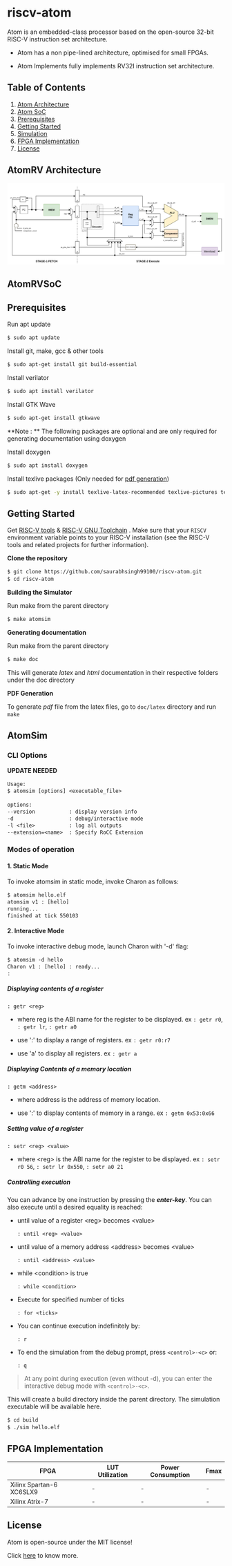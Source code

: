 # riscv-atom

Atom is an embedded-class processor based on the open-source 32-bit RISC-V instruction set architecture.

- Atom has a non pipe-lined architecture, optimised for small FPGAs.

- Atom Implements fully implements RV32I  instruction set architecture.

  

## Table of Contents

1. [Atom Architecture](Atom-Architecture)
2. [Atom SoC](Atom-SoC)
3. [Prerequisites](Prerequisites)
4. [Getting Started](Getting-Started)
5. [Simulation](Simulation)
6. [FPGA Implementation](FPGA-Implementation)
7. [License](License)



## AtomRV Architecture

![AtomRV Architecture](doc/diagrams/atomRV_architecture_diagram.png)



## AtomRVSoC



## Prerequisites

Run apt update

```bash
$ sudo apt update
```

Install git, make, gcc & other tools

```bash
$ sudo apt-get install git build-essential
```

Install verilator

````bash
$ sudo apt install verilator
````

Install GTK Wave

```bash
$ sudo apt-get install gtkwave
```



**Note : ** The following packages are optional and are only required for generating documentation using doxygen

Install doxygen

```bash
$ sudo apt install doxygen
```

Install texlive packages (Only needed for [pdf generation](Getting-Started))

```bash
$ sudo apt-get -y install texlive-latex-recommended texlive-pictures texlive-latex-extra
```



## Getting Started

Get [RISC-V tools](https://github.com/riscv/riscv-tools) & [RISC-V GNU Toolchain](https://github.com/riscv/riscv-gnu-toolchain.git) . Make sure that your `RISCV` environment variable points to your RISC-V installation (see the RISC-V tools and related projects for further information).

**Clone the repository**

```bash
$ git clone https://github.com/saurabhsingh99100/riscv-atom.git
$ cd riscv-atom
```

**Building the Simulator**

Run make from the parent directory

```bash
$ make atomsim
```

**Generating documentation**

Run make from the parent directory

```bash
$ make doc
```

This will generate *latex* and *html* documentation in their respective folders under the doc directory

**PDF Generation**

To generate *pdf* file from the latex files, go to `doc/latex` directory and run `make`



## AtomSim

### CLI Options

**UPDATE NEEDED**

```
Usage:
$ atomsim [options] <executable_file>

options:
--version			: display version info
-d					: debug/interactive mode
-l <file> 			: log all outputs
--extension=<name>	: Specify RoCC Extension
```

### Modes of operation

#### 1. Static Mode

To invoke atomsim in static mode, invoke Charon as follows:

```
$ atomsim hello.elf
atomsim v1 : [hello] 
running...
finished at tick 550103
```

#### 2. Interactive Mode

To invoke interactive debug mode, launch Charon with '-d' flag:

```
$ atomsim -d hello
Charon v1 : [hello] : ready...
:
```

##### Displaying contents of a register

```
: getr <reg>
```

- where reg is the ABI name for the register to be displayed. ex `: getr r0`, `: getr lr`, `: getr a0`

- use ':' to display a range of registers. ex `: getr r0:r7`

- use 'a' to display all registers. ex `: getr a`

  

##### Displaying Contents of a memory location

```
: getm <address>
```

- where address is the address of memory location.

- use ':' to display contents of memory in a range. ex `: getm 0x53:0x66`

  

##### Setting value of a register

```
: setr <reg> <value>
```

- where \<reg> is the ABI name for the register to be displayed. ex `: setr r0 56`, `: setr lr 0x550`, `: setr a0 21`

  

##### Controlling execution

You can advance by one instruction by pressing the ***enter-key***. You can also execute until a desired equality is reached:

- until value of a register \<reg> becomes \<value>

  ```
  : until <reg> <value>
  ```

- until value of a memory address \<address> becomes \<value>

  ```
  : until <address> <value>
  ```

- while \<condition> is true

  ```
  : while <condition>
  ```

- Execute for specified number of ticks

  ```
  : for <ticks>
  ```

- You can continue execution indefinitely by:

  ```
  : r
  ```

- To end the simulation from the debug prompt, press `<control>-<c>` or:

  ```
  : q
  ```

> At any point during execution (even without -d), you can enter the interactive debug mode with `<control>-<c>`.













This will create a build directory inside the parent directory. The simulation executable will be available here.

```bash
$ cd build
$ ./sim hello.elf
```



## FPGA Implementation

| FPGA                     | LUT Utilization | Power Consumption | Fmax |
| ------------------------ | --------------- | ----------------- | ---- |
| Xilinx Spartan-6 XC6SLX9 | -               | -                 | -    |
| Xilinx Atrix-7           | -               | -                 | -    |



## License

Atom is open-source under the MIT license! 

Click [here](LICENSE) to know more.
